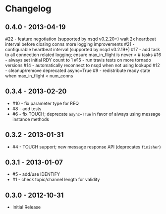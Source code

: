 # Changelog

## 0.4.0 - 2013-04-19

  #22 - feature negotiation (supported by nsqd v0.2.20+)
        wait 2x heartbeat interval before closing conns
        more logging improvements
  #21 - configurable heartbeat interval (supported by nsqd v0.2.19+)
  #17 - add task to all connection related logging; ensure max_in_flight is never < # tasks
  #16 - always set initial RDY count to 1
  #15 - run travis tests on more tornado versions
  #14 - automatically reconnect to nsqd when not using lookupd
  #12 - cleanup/remove deprecated async=True
  #9 - redistribute ready state when max_in_flight < num_conns

## 0.3.4 - 2013-02-20
 
 * #10 - fix parameter type for REQ
 * #8 - add tests
 * #6 - fix TOUCH; deprecate `async=True` in favor of always using message instance methods

## 0.3.2 - 2013-01-31

 * #4 - TOUCH support; new message response API (deprecates `finisher`)

## 0.3.1 - 2013-01-07

 * #5 - add/use IDENTIFY
 * #1 - check topic/channel length for validity

## 0.3.0 - 2012-10-31

 * Initial Release
